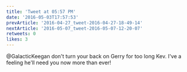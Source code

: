 ```yaml
---
title: 'Tweet at 05:57 PM'
date: '2016-05-03T17:57:53'
prevArticle: '2016-04-27_tweet-2016-04-27-18-49-14'
nextArticle: '2016-05-07_tweet-2016-05-07-12-20-07'
retweets: 0
likes: 3
---
```

@GalacticKeegan don't turn your back on Gerry for too long Kev. I've a feeling he'll need you now more than ever!